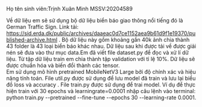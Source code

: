Họ tên sinh viên:Trịnh Xuân Minh
MSSV:20204589

Về dữ liệu em sẽ sử dụng bộ dữ liệu biển báo giao thông nổi tiếng đó là German Traffic Sign. Link tải: https://sid.erda.dk/public/archives/daaeac0d7ce1152aea9b61d9f1e19370/published-archive.html . Bộ dữ liệu này gồm khoảng gần 40k ảnh chia thành 43 folder là 43 loại biển báo khác nhau. Dữ liệu sau khi được tải về được giải nén sẽ đưa vào thư mục data.Em đã viết file dataset.py để đọc và xử lí dữ liệu. Từ tập dữ liệu train em chia thành tập validation với tỉ lệ 10%. Dữ liệu sẽ được chuẩn hóa và biến đổi thành các tensor.   
Em sử dụng mô hình pretrained MobileNetV3 Large bởi độ chính xác và hiệu năng tính toán. 
File util.py được sử dụng để lưu model đã train và lưu lại biểu đồ loss và accuracy .
File train.py được sử dụng để trai model. Ví dụ để thực hiện train với 30 epochs và learningrate=0.0001 nhập câu lệnh vào terminal: python train.py --pretrained --fine-tune --epochs 30 --learning-rate 0.0001.

